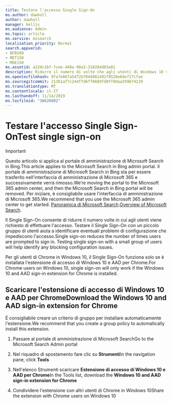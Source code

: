 ```yaml
---
title: Testare l'accesso Single Sign-On
ms.author: dawholl
author: dawholl
manager: kellis
ms.audience: Admin
ms.topic: article
ms.service: mssearch
localization_priority: Normal
search.appverid:
- BFB160
- MET150
- MOE150
ms.assetid: a220c1bf-7cee-448a-90a3-310284d03e81
description: Ridurre il numero di volte che agli utenti di Windows 10 viene richiesto di accedere a Microsoft Search e Office 365
ms.openlocfilehash: 9fa7e067a5d72b7044981491f8526e6de727cfae
ms.sourcegitcommit: 21361af7c244ffd6ff8689fd0ff0daa359bf4129
ms.translationtype: MT
ms.contentlocale: it-IT
ms.lasthandoff: 11/14/2019
ms.locfileid: "38626892"
---
```

# <a name="test-single-sign-on"></a><span data-ttu-id="d5412-103">Testare l'accesso Single Sign-On</span><span class="sxs-lookup"><span data-stu-id="d5412-103">Test single sign-on</span></span>

> [!IMPORTANT]
> <span data-ttu-id="d5412-104">Questo articolo si applica al portale di amministrazione di Microsoft Search in Bing.</span><span class="sxs-lookup"><span data-stu-id="d5412-104">This article applies to the Microsoft Search in Bing admin portal.</span></span> <span data-ttu-id="d5412-105">Il portale di amministrazione di Microsoft Search in Bing sta per essere trasferito nell'interfaccia di amministrazione di Microsoft 365 e successivamente verrà rimosso.</span><span class="sxs-lookup"><span data-stu-id="d5412-105">We’re moving the portal to the Microsoft 365 admin center, and then the Microsoft Search in Bing portal will be removed.</span></span> <span data-ttu-id="d5412-106">Per iniziare, è consigliabile usare l'interfaccia di amministrazione di Microsoft 365.</span><span class="sxs-lookup"><span data-stu-id="d5412-106">We recommend that you use the Microsoft 365 admin center to get started.</span></span> <span data-ttu-id="d5412-107">[Panoramica di Microsoft Search](overview-microsoft-search.md).</span><span class="sxs-lookup"><span data-stu-id="d5412-107">[Overview of Microsoft Search](overview-microsoft-search.md).</span></span>
    
<span data-ttu-id="d5412-p102">Il Single Sign-On consente di ridurre il numero volte in cui agli utenti viene richiesto di effettuare l'accesso. Testare il Single Sign-On con un piccolo gruppo di utenti aiuta a identificare eventuali problemi di configurazione che impediscono l'accesso.</span><span class="sxs-lookup"><span data-stu-id="d5412-p102">Single sign-on reduces the number of times users are prompted to sign in. Testing single sign-on with a small group of users will help identify any blocking configuration issues.</span></span> 
  
<span data-ttu-id="d5412-110">Per gli utenti di Chrome in Windows 10, il Single Sign-On funziona solo se è installata l'estensione di accesso di Windows 10 e AAD per Chrome.</span><span class="sxs-lookup"><span data-stu-id="d5412-110">For Chrome users on Windows 10, single sign-on will only work if the Windows 10 and AAD sign-in extension for Chrome is installed.</span></span> 
  
## <a name="download-the-windows-10-and-aad-sign-in-extension-for-chrome"></a><span data-ttu-id="d5412-111">Scaricare l'estensione di accesso di Windows 10 e AAD per Chrome</span><span class="sxs-lookup"><span data-stu-id="d5412-111">Download the Windows 10 and AAD sign-in extension for Chrome</span></span>

<span data-ttu-id="d5412-112">È consigliabile creare un criterio di gruppo per installare automaticamente l'estensione.</span><span class="sxs-lookup"><span data-stu-id="d5412-112">We recommend that you create a group policy to automatically install this extension.</span></span>
  
1. <span data-ttu-id="d5412-113">Passare al portale di amministrazione di Microsoft Search</span><span class="sxs-lookup"><span data-stu-id="d5412-113">Go to the Microsoft Search Admin portal</span></span>
    
2. <span data-ttu-id="d5412-114">Nel riquadro di spostamento fare clic su **Strumenti**</span><span class="sxs-lookup"><span data-stu-id="d5412-114">In the navigation pane, click **Tools**</span></span>
    
3. <span data-ttu-id="d5412-115">Nell'elenco Strumenti scaricare **Estensione di accesso di Windows 10 e AAD per Chrome**</span><span class="sxs-lookup"><span data-stu-id="d5412-115">In the Tools list, download the **Windows 10 and AAD sign-in extension for Chrome**</span></span>
    
4. <span data-ttu-id="d5412-116">Condividere l'estensione con altri utenti di Chrome in Windows 10</span><span class="sxs-lookup"><span data-stu-id="d5412-116">Share the extension with Chrome users on Windows 10</span></span>

  

